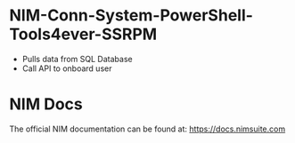 # NIM-Conn-System-PowerShell-Tools4ever-SSRPM

- Pulls data from SQL Database
- Call API to onboard user


# NIM Docs
The official NIM documentation can be found at: https://docs.nimsuite.com

